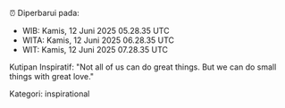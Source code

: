 ⏰ Diperbarui pada:
- WIB: Kamis, 12 Juni 2025 05.28.35 UTC
- WITA: Kamis, 12 Juni 2025 06.28.35 UTC
- WIT: Kamis, 12 Juni 2025 07.28.35 UTC

Kutipan Inspiratif:
"Not all of us can do great things. But we can do small things with great love."


Kategori: inspirational

